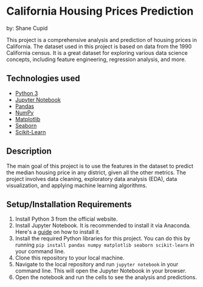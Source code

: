 # California Housing Prices Prediction
by: Shane Cupid

This project is a comprehensive analysis and prediction of housing prices in California. The dataset used in this project is based on data from the 1990 California census. It is a great dataset for exploring various data science concepts, including feature engineering, regression analysis, and more.

## Technologies used
- [Python 3](https://www.python.org/downloads/)
- [Jupyter Notebook](https://jupyter.org/install)
- [Pandas](https://pandas.pydata.org/)
- [NumPy](https://numpy.org/)
- [Matplotlib](https://matplotlib.org/)
- [Seaborn](https://seaborn.pydata.org/)
- [Scikit-Learn](https://scikit-learn.org/stable/)

## Description
The main goal of this project is to use the features in the dataset to predict the median housing price in any district, given all the other metrics. The project involves data cleaning, exploratory data analysis (EDA), data visualization, and applying machine learning algorithms.

## Setup/Installation Requirements
1. Install Python 3 from the official website.
2. Install Jupyter Notebook. It is recommended to install it via Anaconda. Here's a [guide](https://www.datacamp.com/community/tutorials/installing-jupyter-notebook) on how to install it.
3. Install the required Python libraries for this project. You can do this by running `pip install pandas numpy matplotlib seaborn scikit-learn` in your command line.
4. Clone this repository to your local machine.
5. Navigate to the local repository and run `jupyter notebook` in your command line. This will open the Jupyter Notebook in your browser.
6. Open the notebook and run the cells to see the analysis and predictions.
